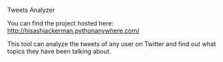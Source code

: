 Tweets Analyzer

You can find the project hosted here: http://hisashiackerman.pythonanywhere.com/

This tool can analyze the tweets of any user on Twitter and find out what topics they have been talking about.
